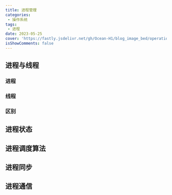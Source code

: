 ```yaml
---
title: 进程管理
categories: 
 - 操作系统
tags:
 - 进程
date: 2023-05-25
cover: 'https://fastly.jsdelivr.net/gh/Ocean-H1/blog_image_bed/operationSystem.png'
isShowComments: false
---
```


## 进程与线程

### 进程

### 线程

### 区别

## 进程状态

## 进程调度算法

## 进程同步

## 进程通信